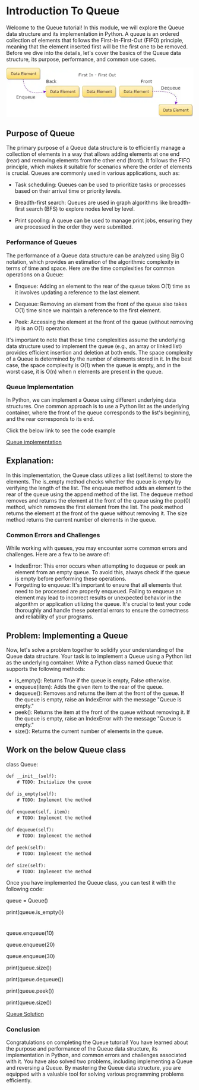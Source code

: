 # Introduction To Queue

Welcome to the Queue tutorial! In this module, we will explore the Queue data structure and its implementation in Python. A queue is an ordered collection of elements that follows the First-In-First-Out (FIFO) principle, meaning that the element inserted first will be the first one to be removed.
Before we dive into the details, let's cover the basics of the Queue data structure, its purpose, performance, and common use cases.

![Alt text](image-1.png) 


## Purpose of Queue
The primary purpose of a Queue data structure is to efficiently manage a collection of elements in a way that allows adding elements at one end (rear) and removing elements from the other end (front). It follows the FIFO principle, which makes it suitable for scenarios where the order of elements is crucial.
Queues are commonly used in various applications, such as:

* Task scheduling: Queues can be used to prioritize tasks or processes based on their arrival time or priority levels.

* Breadth-first search: Queues are used in graph algorithms like breadth-first search (BFS) to explore nodes level by level.

* Print spooling: A queue can be used to manage print jobs, ensuring they are processed in the order they were submitted.

### Performance of Queues
The performance of a Queue data structure can be analyzed using Big O notation, which provides an estimation of the algorithmic complexity in terms of time and space.
Here are the time complexities for common operations on a Queue:

* Enqueue: Adding an element to the rear of the queue takes O(1) time as it involves updating a reference to the last element.

* Dequeue: Removing an element from the front of the queue also takes O(1) time since we maintain a reference to the first element.

* Peek: Accessing the element at the front of the queue (without removing it) is an O(1) operation.

It's important to note that these time complexities assume the underlying data structure used to implement the queue (e.g., an array or linked list) provides efficient insertion and deletion at both ends.
The space complexity of a Queue is determined by the number of elements stored in it. In the best case, the space complexity is O(1) when the queue is empty, and in the worst case, it is O(n) when n elements are present in the queue.

### Queue Implementation
In Python, we can implement a Queue using different underlying data structures. One common approach is to use a Python list as the underlying container, where the front of the queue corresponds to the list's beginning, and the rear corresponds to its end.

Click the below link to see the code example

[Queue implementation](queue-implementation.py)

## Explanation:
In this implementation, the Queue class utilizes a list (self.items) to store the elements. The is_empty method checks whether the queue is empty by verifying the length of the list.
The enqueue method adds an element to the rear of the queue using the append method of the list.
The dequeue method removes and returns the element at the front of the queue using the pop(0) method, which removes the first element from the list.
The peek method returns the element at the front of the queue without removing it.
The size method returns the current number of elements in the queue.

### Common Errors and Challenges
While working with queues, you may encounter some common errors and challenges. Here are a few to be aware of:
* IndexError: This error occurs when attempting to dequeue or peek an element from an empty queue. To avoid this, always check if the queue is empty before performing these operations.
* Forgetting to enqueue: It's important to ensure that all elements that need to be processed are properly enqueued. Failing to enqueue an element may lead to incorrect results or unexpected behavior in the algorithm or application utilizing the queue.
It's crucial to test your code thoroughly and handle these potential errors to ensure the correctness and reliability of your programs.

## Problem: Implementing a Queue
Now, let's solve a problem together to solidify your understanding of the Queue data structure. Your task is to implement a Queue using a Python list as the underlying container.
Write a Python class named Queue that supports the following methods:
* is_empty(): Returns True if the queue is empty, False otherwise.
* enqueue(item): Adds the given item to the rear of the queue.
* dequeue(): Removes and returns the item at the front of the queue. If the queue is empty, raise an IndexError with the message "Queue is empty."
* peek(): Returns the item at the front of the queue without removing it. If the queue is empty, raise an IndexError with the message "Queue is empty."
* size(): Returns the current number of elements in the queue.

## Work on the below Queue class

class Queue:

    def __init__(self):
        # TODO: Initialize the queue
    
    def is_empty(self):
        # TODO: Implement the method
    
    def enqueue(self, item):
        # TODO: Implement the method
    
    def dequeue(self):
        # TODO: Implement the method
    
    def peek(self):
        # TODO: Implement the method
    
    def size(self):
        # TODO: Implement the method

Once you have implemented the Queue class, you can test it with the following code:

queue = Queue()

print(queue.is_empty()) 
 # 

queue.enqueue(10)

queue.enqueue(20)

queue.enqueue(30)

print(queue.size())
  

print(queue.dequeue()) 
 
print(queue.peek()) 
 
print(queue.size()) 
 




[Queue Solution](queue-solution.py)

### Conclusion
Congratulations on completing the Queue tutorial! You have learned about the purpose and performance of the Queue data structure, its implementation in Python, and common errors and challenges associated with it. You have also solved two problems, including implementing a Queue and reversing a Queue.
By mastering the Queue data structure, you are equipped with a valuable tool for solving various programming problems efficiently.
